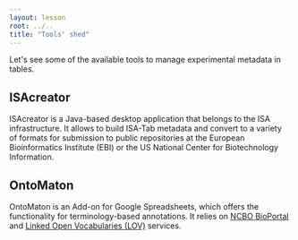 ```yaml
---
layout: lesson
root: ../..
title: "Tools' shed"
---
```



Let's see some of the available tools to manage experimental metadata in tables.

## ISAcreator ##

ISAcreator is a Java-based desktop application that belongs to the ISA infrastructure. It allows to build ISA-Tab metadata and convert to a variety of formats for submission to public repositories at the European Bioinformatics Institute (EBI) or the US National Center for Biotechnology Information.  

## OntoMaton ##

OntoMaton is an Add-on for Google Spreadsheets, which offers the functionality for terminology-based annotations. It relies on [NCBO BioPortal](http://bioportal.bioontology.org/) and [Linked Open Vocabularies (LOV)](http://lov.okfn.org/) services.

